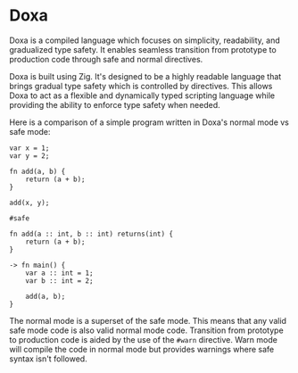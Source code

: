 # Doxa

Doxa is a compiled language which focuses on simplicity, readability, and gradualized type safety. It enables seamless transition from prototype to production code through safe and normal directives.

Doxa is built using Zig. It's designed to be a highly readable language that brings gradual type safety which is controlled by directives. This allows Doxa to act as a flexible and dynamically typed scripting language while providing the ability to enforce type safety when needed.

Here is a comparison of a simple program written in Doxa's normal mode vs safe mode:

```
var x = 1;
var y = 2;

fn add(a, b) {
    return (a + b);
}

add(x, y);
```

```
#safe

fn add(a :: int, b :: int) returns(int) {
    return (a + b);
}

-> fn main() {
    var a :: int = 1;
    var b :: int = 2;

    add(a, b);
}
```

The normal mode is a superset of the safe mode. This means that any valid safe mode code is also valid normal mode code.
Transition from prototype to production code is aided by the use of the `#warn` directive. Warn mode will compile the code in
normal mode but provides warnings where safe syntax isn't followed.
